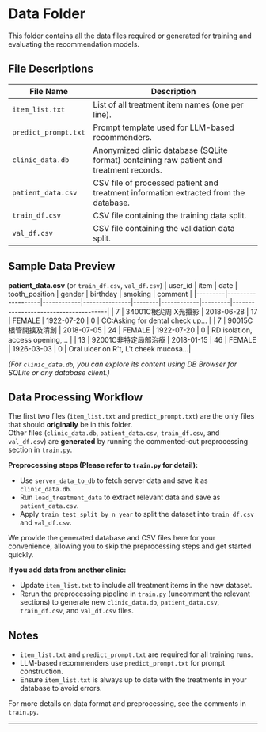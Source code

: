# Data Folder

This folder contains all the data files required or generated for training and evaluating the recommendation models.

## File Descriptions

| File Name            | Description                                                                              |
|----------------------|------------------------------------------------------------------------------------------|
| `item_list.txt`      | List of all treatment item names (one per line).    |
| `predict_prompt.txt` | Prompt template used for LLM-based recommenders.                                         |
| `clinic_data.db`     | Anonymized clinic database (SQLite format) containing raw patient and treatment records. |
| `patient_data.csv`   | CSV file of processed patient and treatment information extracted from the database.  |
| `train_df.csv`       | CSV file containing the training data split.                                             |
| `val_df.csv`         | CSV file containing the validation data split.                                           |

## Sample Data Preview

**patient_data.csv** (or `train_df.csv`, `val_df.csv`)
| user_id | item              | date       | tooth_position | gender | birthday   | smoking | comment                              |
|---------|-------------------|------------|---------------|--------|------------|---------|--------------------------------------|
| 7       | 34001C根尖周 X光攝影 | 2018-06-28 | 17            | FEMALE | 1922-07-20 | 0       | CC:Asking for dental check up...     |
| 7       | 90015C根管開擴及清創 | 2018-07-05 | 24            | FEMALE | 1922-07-20 | 0       | RD isolation, access opening,...     |
| 13      | 92001C非特定局部治療 | 2018-01-15 | 46            | FEMALE | 1926-03-03 | 0       | Oral ulcer on R't, L't cheek mucosa...|

*(For `clinic_data.db`, you can explore its content using DB Browser for SQLite or any database client.)*


## Data Processing Workflow

The first two files (`item_list.txt` and `predict_prompt.txt`) are the only files that should **originally** be in this folder.  
Other files (`clinic_data.db`, `patient_data.csv`, `train_df.csv`, and `val_df.csv`) are **generated** by running the commented-out preprocessing section in `train.py`.

**Preprocessing steps (Please refer to `train.py` for detail):**  
- Use `server_data_to_db` to fetch server data and save it as `clinic_data.db`.
- Run `load_treatment_data` to extract relevant data and save as `patient_data.csv`.
- Apply `train_test_split_by_n_year` to split the dataset into `train_df.csv` and `val_df.csv`.

We provide the generated database and CSV files here for your convenience, allowing you to skip the preprocessing steps and get started quickly.

**If you add data from another clinic:**
- Update `item_list.txt` to include all treatment items in the new dataset.
- Rerun the preprocessing pipeline in `train.py` (uncomment the relevant sections) to generate new `clinic_data.db`, `patient_data.csv`, `train_df.csv`, and `val_df.csv` files.

## Notes

- `item_list.txt` and `predict_prompt.txt` are required for all training runs.
- LLM-based recommenders use `predict_prompt.txt` for prompt construction.
- Ensure `item_list.txt` is always up to date with the treatments in your database to avoid errors.

For more details on data format and preprocessing, see the comments in `train.py`.

---
